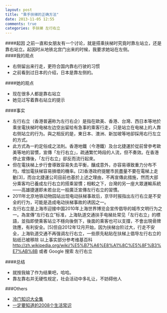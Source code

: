 ```yaml
---
layout: post
title: "乘手扶梯的正确方法"
date: 2013-11-05 12:55
comments: true
categories: 手扶梯 左行右立 
---
```

####起因
之前一直和女朋友有一个讨论，就是搭乘扶梯时究竟时靠左站立，还是靠右站立。起因时从地铁北宫门出来的时候，我要求她站在左侧。  
####我的观点
*  右侧留出来行走，更符合国内靠右行驶的习惯
*  之前看到过日本的介绍，日本是靠左侧的。

####她的观点
*  现在很多人都是靠右站立
*  她见过写着靠右站立的提示

####事实
*  左行右立（香港普遍称为左行右企）是指在歐美、香港、台灣、西日本等地於乘坐電扶梯时电梯左边空出留给有急事的乘客行走，只是站立在电梯上的人靠右侧站立的行为。與之相反的是，東日本、澳洲、新加坡等地卻採用右行左立的方式。
*  此方式為一約定俗成之法則。香港地鐵（今港鐵）及台北捷運於從前曾參考歐美等地的習慣，宣傳「左行右立」，疏通繁忙時段的人流，但不奏效。在香港停止宣傳後，「左行右立」卻反而流行起來。
*  但在電扶梯上步行會導致容易失去平衡，釀成意外，亦容易導致重力分布不均，增加電扶梯容易損壞的機率。[2]香港政府提醒市民盡量不要在電梯上走動[3]，而台北捷運公司目前也基於上述之理由，不再宣傳此措施，然而大部分乘客均已養成左行右立的搭乘習慣；相較之下，台灣的另一座大眾運輸系統——高雄捷運即未若台北一般廣泛宣傳左行右立的習慣。
*  2011年北京地铁动物园站出现电动扶梯事故后，京华时报指出左行右立是不安全的行为，可能是造成电动扶梯事故的诱因之一。
*  左行右立是上海市迎接中国2010年上海世界博览会宣传倡导的城市文明行为之一。為宣傳“左行右立”标准，上海轨道交通扶手电梯处常见「左行右立」的標語，並指即使乘客站立不穩向後倒下，後面的乘客也可以支撐，不會出現骨牌效應，有利安全。[5]但自2012年12月开始，因为扶梯台阶过大，行走不安全，上海轨道交通不再强调左行右立，一些原先粘贴在扶梯上倡导左行右立的贴纸已被移除
以上事实部分参考维基百科   http://zh.wikipedia.org/wiki/%E5%B7%A6%E8%A1%8C%E5%8F%B3%E7%AB%8B  或者 Google 搜索 左行右立


####总结
*  就按我输了作为结果吧，哈哈。
*  靠左靠右并无硬性规定，社会活动中多礼让，不妨碍他人

###Others
  * <a href="http://www.amazon.cn/gp/product/B0055MB2KK/ref=as_li_tf_tl?ie=UTF8&camp=536&creative=3200&creativeASIN=B0055MB2KK&linkCode=as2&tag=droidyue-23">冷门知识大全集</a><img src="http://ir-cn.amazon-adsystem.com/e/ir?t=droidyue-23&l=as2&o=28&a=B0055MB2KK" width="1" height="1" border="0" alt="" style="border:none !important; margin:0px !important;" />
  * <a href="http://www.amazon.cn/gp/product/B003XT66TO/ref=as_li_tf_tl?ie=UTF8&camp=536&creative=3200&creativeASIN=B003XT66TO&linkCode=as2&tag=droidyue-23">一定要知道的2008个生活常识</a><img src="http://ir-cn.amazon-adsystem.com/e/ir?t=droidyue-23&l=as2&o=28&a=B003XT66TO" width="1" height="1" border="0" alt="" style="border:none !important; margin:0px !important;" />


